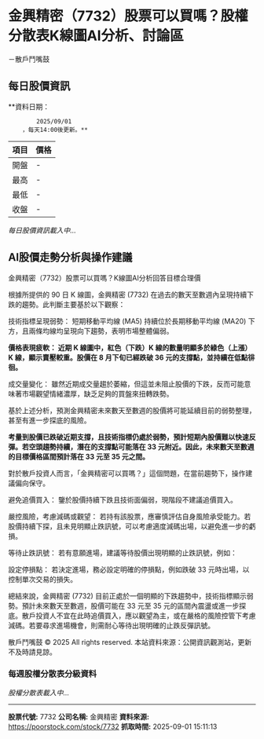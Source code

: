 # 金興精密（7732）股票可以買嗎？股權分散表K線圖AI分析、討論區
－散戶鬥嘴鼓

## 每日股價資訊

**資料日期：
        
            2025/09/01
        ，每天14:00後更新。**

| 項目 | 價格 |
|------|------|
| 開盤 | - |
| 最高 | - |
| 最低 | - |
| 收盤 | - |

*每日股價資訊載入中...*

## AI股價走勢分析與操作建議

金興精密（7732）股票可以買嗎？K線圖AI分析回答目標合理價

根據所提供的 90 日 K 線圖，金興精密 (7732) 在過去的數天至數週內呈現持續下跌的趨勢。此判斷主要基於以下觀察：

技術指標呈現弱勢： 短期移動平均線 (MA5) 持續位於長期移動平均線 (MA20) 下方，且兩條均線均呈現向下趨勢，表明市場整體偏弱。

**價格表現疲軟： 近期 K 線圖中，紅色（下跌）K 線的數量明顯多於綠色（上漲）K 線，顯示賣壓較重。股價在 8 月下旬已經跌破 36 元的支撐點，並持續在低點徘徊。**

成交量變化： 雖然近期成交量趨於萎縮，但這並未阻止股價的下跌，反而可能意味著市場觀望情緒濃厚，缺乏足夠的買盤來扭轉跌勢。

基於上述分析，預測金興精密未來數天至數週的股價將可能延續目前的弱勢整理，甚至有進一步探底的風險。

**考量到股價已跌破近期支撐，且技術指標仍處於弱勢，預計短期內股價難以快速反彈。若空頭趨勢持續，潛在的支撐點可能落在 33 元附近。因此，未來數天至數週的目標價格區間預計落在 33 元至 35 元之間。**

對於散戶投資人而言，「金興精密可以買嗎？」這個問題，在當前趨勢下，操作建議偏向保守。

避免追價買入： 鑒於股價持續下跌且技術面偏弱，現階段不建議追價買入。

嚴控風險，考慮減碼或觀望： 若持有該股票，應審慎評估自身風險承受能力。若股價持續下探，且未見明顯止跌訊號，可以考慮適度減碼出場，以避免進一步的虧損。

等待止跌訊號： 若有意願進場，建議等待股價出現明顯的止跌訊號，例如：

設定停損點： 若決定進場，務必設定明確的停損點，例如跌破 33 元時出場，以控制單次交易的損失。

總結來說，金興精密 (7732) 目前正處於一個明顯的下跌趨勢中，技術指標顯示弱勢。預計未來數天至數週，股價可能在 33 元至 35 元的區間內震盪或進一步探底。散戶投資人不宜在此時追價買入，應以觀望為主，或在嚴格的風險控管下考慮減碼。若要尋求進場機會，則需耐心等待出現明確的止跌反彈訊號。

散戶鬥嘴鼓 © 2025 All rights reserved. 本站資料來源：公開資訊觀測站，更新不及時請見諒。

### 每週股權分散表分級資料

*股權分散表載入中...*

---

**股票代號:** 7732
**公司名稱:** 金興精密
**資料來源:** https://poorstock.com/stock/7732
**抓取時間:** 2025-09-01 15:11:13